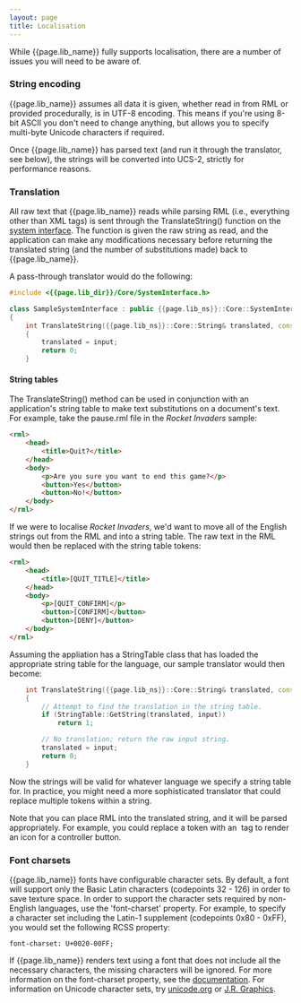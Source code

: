 ```yaml
---
layout: page
title: Localisation
---
```


While {{page.lib_name}} fully supports localisation, there are a number of issues you will need to be aware of.

### String encoding

{{page.lib_name}} assumes all data it is given, whether read in from RML or provided procedurally, is in UTF-8 encoding. This means if you're using 8-bit ASCII you don't need to change anything, but allows you to specify multi-byte Unicode characters if required.

Once {{page.lib_name}} has parsed text (and run it through the translator, see below), the strings will be converted into UCS-2, strictly for performance reasons.

### Translation

All raw text that {{page.lib_name}} reads while parsing RML (i.e., everything other than XML tags) is sent through the TranslateString() function on the [system interface](cpp_manual/interfaces.html#the-system-interface). The function is given the raw string as read, and the application can make any modifications necessary before returning the translated string (and the number of substitutions made) back to {{page.lib_name}}.

A pass-through translator would do the following:

```cpp
#include <{{page.lib_dir}}/Core/SystemInterface.h>

class SampleSystemInterface : public {{page.lib_ns}}::Core::SystemInterface
{
	int TranslateString({{page.lib_ns}}::Core::String& translated, const {{page.lib_ns}}::Core::String& input)
	{
		translated = input;
		return 0;
	}
```

#### String tables

The TranslateString() method can be used in conjunction with an application's string table to make text substitutions on a document's text. For example, take the pause.rml file in the _Rocket Invaders_ sample:

```html
<rml>
	<head>
		<title>Quit?</title>
	</head>
	<body>
		<p>Are you sure you want to end this game?</p>
		<button>Yes</button>
		<button>No!</button>
	</body>
</rml>
```

If we were to localise _Rocket Invaders_, we'd want to move all of the English strings out from the RML and into a string table. The raw text in the RML would then be replaced with the string table tokens:

```html
<rml>
	<head>
		<title>[QUIT_TITLE]</title>
	</head>
	<body>
		<p>[QUIT_CONFIRM]</p>
		<button>[CONFIRM]</button>
		<button>[DENY]</button>
	</body>
</rml>
```

Assuming the appliation has a StringTable class that has loaded the appropriate string table for the language, our sample translator would then become:

```cpp
	int TranslateString({{page.lib_ns}}::Core::String& translated, const {{page.lib_ns}}::Core::String& input)
	{
		// Attempt to find the translation in the string table.
		if (StringTable::GetString(translated, input))
			return 1;

		// No translation; return the raw input string.
		translated = input;
		return 0;
	}
```

Now the strings will be valid for whatever language we specify a string table for. In practice, you might need a more sophisticated translator that could replace multiple tokens within a string.

Note that you can place RML into the translated string, and it will be parsed appropriately. For example, you could replace a token with an <img> tag to render an icon for a controller button.

### Font charsets

{{page.lib_name}} fonts have configurable character sets. By default, a font will support only the Basic Latin characters (codepoints 32 - 126) in order to save texture space. In order to support the character sets required by non-English languages, use the 'font-charset' property. For example, to specify a character set including the Latin-1 supplement (codepoints 0x80 - 0xFF), you would set the following RCSS property:

```
font-charset: U+0020-00FF;
```

If {{page.lib_name}} renders text using a font that does not include all the necessary characters, the missing characters will be ignored. For more information on the font-charset property, see the [documentation](rcss/fonts.html#font-charset-the-font-charset-property). For information on Unicode character sets, try [unicode.org](http://unicode.org/charts) or [J.R. Graphics](http://jrgraphix.net/research/unicode_blocks.php). 